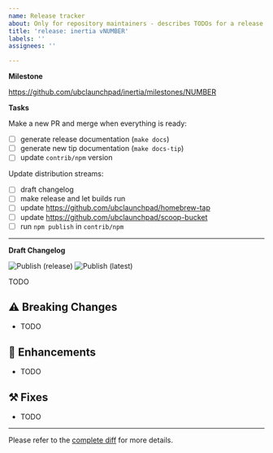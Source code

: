 ```yaml
---
name: Release tracker
about: Only for repository maintainers - describes TODOs for a release
title: 'release: inertia vNUMBER'
labels: ''
assignees: ''

---
```


**Milestone**

https://github.com/ubclaunchpad/inertia/milestones/NUMBER

**Tasks**

Make a new PR and merge when everything is ready:

* [ ] generate release documentation (`make docs`)
* [ ] generate new tip documentation (`make docs-tip`)
* [ ] update `contrib/npm` version

Update distribution streams:

* [ ] draft changelog
* [ ] make release and let builds run
* [ ] update https://github.com/ubclaunchpad/homebrew-tap
* [ ] update https://github.com/ubclaunchpad/scoop-bucket
* [ ] run `npm publish` in `contrib/npm`

---

**Draft Changelog**

![Publish (release)](https://github.com/ubclaunchpad/inertia/workflows/Publish%20(release)/badge.svg) ![Publish (latest)](https://github.com/ubclaunchpad/inertia/workflows/Publish%20(latest)/badge.svg)

TODO

## ⚠️ Breaking Changes 

* TODO

## 🎉 Enhancements

* TODO

## ⚒ Fixes 

* TODO

---

Please refer to the [complete diff](https://github.com/ubclaunchpad/inertia/compare/PREV...NEW) for more details.

